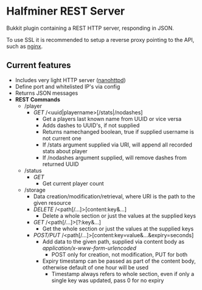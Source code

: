 # Halfminer REST Server
Bukkit plugin containing a REST HTTP server, responding in JSON.

To use SSL it is recommended to setup a reverse proxy pointing to the API, such as [nginx](https://nginx.org/en/).

## Current features
- Includes very light HTTP server ([nanohttpd](https://github.com/NanoHttpd/nanohttpd))
- Define port and whitelisted IP's via config
- Returns JSON messages
- **REST Commands**
  - /player
    - *GET* /\<uuid|playername>\[/stats|/nodashes]
      - Get a players last known name from UUID or vice versa
      - Adds dashes to UUID's, if not supplied
      - Returns namechanged boolean, true if supplied username is not current one
      - If /stats argument supplied via URI, will append all recorded stats about player
      - If /nodashes argument supplied, will remove dashes from returned UUID
  - /status
    - *GET*
      - Get current player count
  - /storage
    - Data creation/modification/retrieval, where URI is the path to the given resource
    - *DELETE* /\<path\[/...]>\[content:key&...]
      - Delete a whole section or just the values at the supplied keys
    - *GET* /\<path\[/...]>\[?:key&...]
      - Get the whole section or just the values at the supplied keys
    - *POST/PUT* /\<path\[/...]>\[content:key=value&...&expiry=seconds]
      - Add data to the given path, supplied via content body as *application/x-www-form-urlencoded*
        - POST only for creation, not modification, PUT for both
      - Expiry timestamp can be passed as part of the content body, otherwise default of one hour will be used
        - Timestamp always refers to whole section, even if only a single key was updated, pass 0 for no expiry
